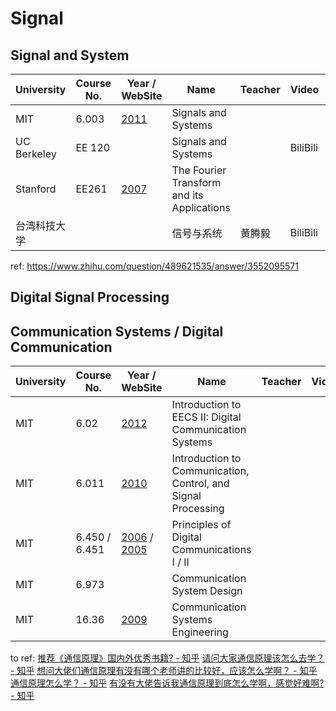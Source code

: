 # Signal

## Signal and System

| University   | Course No. | Year / WebSite                                               | Name                                       | Teacher | Video    | Slide | Lab  | Others |
| ------------ | ---------- | ------------------------------------------------------------ | ------------------------------------------ | ------- | -------- | ----- | ---- | ------ |
| MIT          | 6.003      | [2011](https://ocw.mit.edu/courses/6-003-signals-and-systems-fall-2011/) | Signals and Systems                        |         |          |       |      |        |
| UC Berkeley  | EE 120     |                                                              | Signals and Systems                        |         | BiliBili |       |      |        |
| Stanford     | EE261      | [2007](https://see.stanford.edu/Course/EE261)                | The Fourier Transform and its Applications |         |          |       |      |        |
| 台湾科技大学 |            |                                                              | 信号与系统                                 | 黄腾毅  | BiliBili |       |      |        |

ref: https://www.zhihu.com/question/489621535/answer/3552095571

## Digital Signal Processing

## Communication Systems / Digital Communication

| University | Course No.    | Year / WebSite                                               | Name                                                         | Teacher | Video | Slide | Lab  | Others |
| ---------- | ------------- | ------------------------------------------------------------ | ------------------------------------------------------------ | ------- | ----- | ----- | ---- | ------ |
| MIT        | 6.02          | [2012](https://ocw.mit.edu/courses/6-02-introduction-to-eecs-ii-digital-communication-systems-fall-2012/) | Introduction to EECS II: Digital Communication Systems       |         |       |       |      |        |
| MIT        | 6.011         | [2010](https://ocw.mit.edu/courses/6-011-introduction-to-communication-control-and-signal-processing-spring-2010/) | Introduction to Communication, Control, and Signal Processing |         |       |       |      |        |
| MIT        | 6.450 / 6.451 | [2006](https://ocw.mit.edu/courses/6-450-principles-of-digital-communications-i-fall-2006/) / [2005](https://ocw.mit.edu/courses/6-451-principles-of-digital-communication-ii-spring-2005/) | Principles of Digital Communications I / II                  |         |       |       |      |        |
| MIT        | 6.973         |                                                              | Communication System Design                                  |         |       |       |      |        |
| MIT        | 16.36         | [2009](https://ocw.mit.edu/courses/16-36-communication-systems-engineering-spring-2009/) | Communication Systems Engineering                            |         |       |       |      |        |

to ref: [推荐《通信原理》国内外优秀书籍? - 知乎](https://www.zhihu.com/question/36214042) [请问大家通信原理该怎么去学？ - 知乎](https://www.zhihu.com/question/388928695) [想问大佬们通信原理有没有哪个老师讲的比较好，应该怎么学啊？ - 知乎](https://www.zhihu.com/question/358838590) [通信原理怎么学？ - 知乎](https://www.zhihu.com/question/316165364) [有没有大佬告诉我通信原理到底怎么学啊，感觉好难啊? - 知乎](https://www.zhihu.com/question/606017251)
